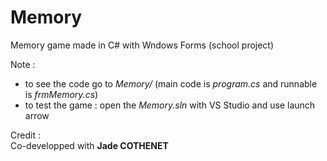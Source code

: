 # Memory
Memory game made in C# with Wndows Forms (school project)

Note : </br><ul>
<li>to see the code go to <i>Memory/</i> (main code is <i> program.cs</i> and runnable is <i>frmMemory.cs</i>)</li>
<li>to test the game : open the <i>Memory.sln</i> with VS Studio and use launch arrow</li> 
</ul>

Credit : </br>
Co-developped with <b>Jade COTHENET</b>

